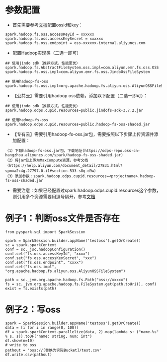 # 参数配置
- 首先需要参考[文档](https://github.com/aliyun/MaxCompute-Spark/wiki/08.-Oss-Access%E6%96%87%E6%A1%A3%E8%AF%B4%E6%98%8E)配置ossid和key：
```
spark.hadoop.fs.oss.accessKeyId = xxxxxx
spark.hadoop.fs.oss.accessKeySecret = xxxxxx
spark.hadoop.fs.oss.endpoint = oss-xxxxxx-internal.aliyuncs.com
```

- 配置Hadoop实现类（二选一即可）
```
## 使用jindo sdk（推荐方式，性能更优）
spark.hadoop.fs.AbstractFileSystem.oss.impl=com.aliyun.emr.fs.oss.OSS
spark.hadoop.fs.oss.impl=com.aliyun.emr.fs.oss.JindoOssFileSystem

## 使用hadoop-fs-oss
spark.hadoop.fs.oss.impl=org.apache.hadoop.fs.aliyun.oss.AliyunOSSFileSystem
```

- 【公共云】需要引用hadoop oss依赖，添加以下配置（二选一即可）：
```
## 使用jindo sdk（推荐方式，性能更优）
spark.hadoop.odps.cupid.resources=public.jindofs-sdk-3.7.2.jar

## 使用hadoop-fs-oss 
spark.hadoop.odps.cupid.resources=public.hadoop-fs-oss-shaded.jar 
```

- 【专有云】需要引用hadoop-fs-oss.jar包，需要按照以下步骤上传资源并添加配置：
```
（1）下载hadoop-fs-oss.jar包，下载地址(https://odps-repo.oss-cn-hangzhou.aliyuncs.com/spark/hadoop-fs-oss-shaded.jar)
（2）将jar包上传为MaxCompute资源，参考文档（https://help.aliyun.com/document_detail/27831.html?spm=a2c4g.27797.0.i1#section-533-s8q-d9w）
（3）添加参数：spark.hadoop.odps.cupid.resources=<projectname>.hadoop-fs-oss-shaded.jar 
```

- 需要注意：如果已经配置过spark.hadoop.odps.cupid.resources这个参数，则引用多个资源需要用逗号隔开，参考[文档](https://github.com/aliyun/MaxCompute-Spark/wiki/03.-Spark%E9%85%8D%E7%BD%AE%E8%AF%A6%E8%A7%A3#maxcompute%E6%95%B0%E6%8D%AE%E4%BA%92%E9%80%9A%E9%85%8D%E7%BD%AE)

# 例子1：判断oss文件是否存在
```
from pyspark.sql import SparkSession

spark = SparkSession.builder.appName('testoss').getOrCreate()
sc = spark.sparkContext
conf = sc._jsc.hadoopConfiguration()
conf.set("fs.oss.accessKeyId", "xxxx")
conf.set("fs.oss.accessKeySecret", "xxx")
conf.set("fs.oss.endpoint", "xxxx")
conf.set("fs.oss.impl", "org.apache.hadoop.fs.aliyun.oss.AliyunOSSFileSystem")

path = sc._jvm.org.apache.hadoop.fs.Path("oss://xxxxx")
fs = sc._jvm.org.apache.hadoop.fs.FileSystem.get(path.toUri(), conf)
exist = fs.exists(path)
```


# 例子2：写oss
```
spark = SparkSession.builder.appName('testoss').getOrCreate()
data = [i for i in range(0, 100)]
df = spark.sparkContext.parallelize(data, 2).map(lambda s: ("name-%s" % s, s)).toDF("name: string, num: int")
df.show(n=10)
# write to oss
pathout = 'oss://[替换为实际Bucket]/test.csv'
df.write.csv(pathout)
```
